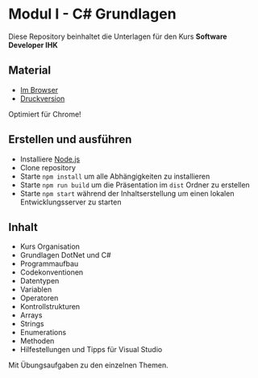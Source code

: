# Modul I - C# Grundlagen

Diese Repository beinhaltet die Unterlagen für den Kurs **Software Developer IHK**

## Material

* [Im Browser](https://ablersch.github.io/software-developer-ihk-modul-1)
* [Druckversion](https://ablersch.github.io/software-developer-ihk-modul-1?print-pdf)

Optimiert für Chrome!

## Erstellen und ausführen

* Installiere [Node.js](https://nodejs.org/en/)
* Clone repository
* Starte `npm install` um alle Abhängigkeiten zu installieren
* Starte `npm run build` um die Präsentation im `dist` Ordner zu erstellen
* Starte `npm start` während der Inhaltserstellung um einen lokalen Entwicklungsserver zu starten

## Inhalt

* Kurs Organisation
* Grundlagen DotNet und C#
* Programmaufbau
* Codekonventionen
* Datentypen
* Variablen
* Operatoren
* Kontrollstrukturen
* Arrays
* Strings
* Enumerations
* Methoden
* Hilfestellungen und Tipps für Visual Studio

Mit Übungsaufgaben zu den einzelnen Themen.